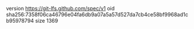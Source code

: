 version https://git-lfs.github.com/spec/v1
oid sha256:7358f06ca46796e04fa6db9a07a5a57d527da7cb4ce58bf9968ad1cb95978794
size 1369
